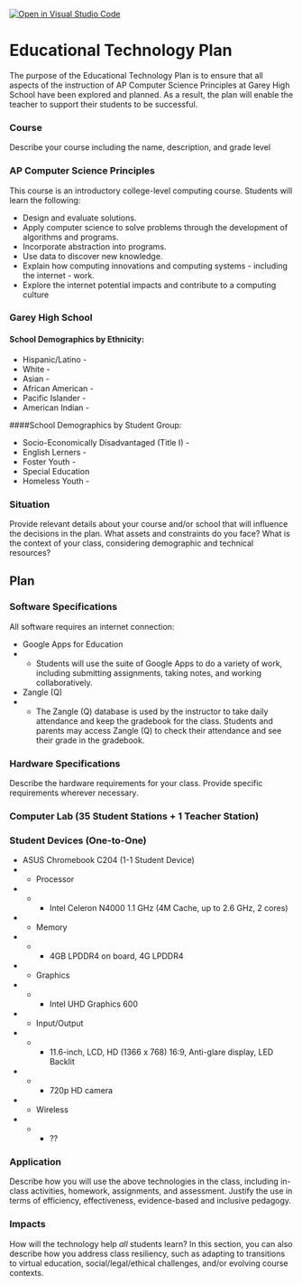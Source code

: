 [![Open in Visual Studio Code](https://classroom.github.com/assets/open-in-vscode-f059dc9a6f8d3a56e377f745f24479a46679e63a5d9fe6f495e02850cd0d8118.svg)](https://classroom.github.com/online_ide?assignment_repo_id=6321873&assignment_repo_type=AssignmentRepo)
# Educational Technology Plan

The purpose of the Educational Technology Plan is to ensure that all aspects of the instruction of AP Computer Science Principles at Garey High School have been explored and planned. As a result, the plan will enable the teacher to support their students to be successful.

### Course

Describe your course including the name, description, and grade level

### AP Computer Science Principles ###
This course is an introductory college-level computing course. Students will learn the following:
* Design and evaluate solutions.
* Apply computer science to solve problems through the development of algorithms and programs.
* Incorporate abstraction into programs.
* Use data to discover new knowledge.
* Explain how computing innovations and computing systems - including the internet - work.
* Explore the internet potential impacts and contribute to a computing culture

### Garey High School




#### School Demographics by Ethnicity:
* Hispanic/Latino -
* White -
* Asian -
* African American -
* Pacific Islander -
* American Indian -

####School Demographics by Student Group:
* Socio-Economically Disadvantaged (Title I) -
* English Lerners -
* Foster Youth -
* Special Education 
* Homeless Youth -








### Situation

Provide relevant details about your course and/or school that will influence the
decisions in the plan. What assets and constraints do you face? What is the
context of your class, considering demographic and technical resources?

## Plan

### Software Specifications

All software requires an internet connection:
* Google Apps for Education
* * Students will use the suite of Google Apps to do a variety of work, including submitting assignments, taking notes, and working collaboratively.
* Zangle (Q)
* * The Zangle (Q) database is used by the instructor to take daily attendance and keep the gradebook for the class. Students and parents may access Zangle (Q) to check their attendance and see their grade in the gradebook.


### Hardware Specifications

Describe the hardware requirements for your class. Provide specific requirements
wherever necessary.
### Computer Lab (35 Student Stations + 1 Teacher Station)



### Student Devices (One-to-One)
* ASUS Chromebook C204 (1-1 Student Device)
* * Processor
* * * Intel Celeron N4000 1.1 GHz (4M Cache, up to 2.6 GHz, 2 cores)
* * Memory
* * * 4GB LPDDR4 on board, 4G LPDDR4
* * Graphics
* * * Intel UHD Graphics 600
* * Input/Output
* * * 11.6-inch, LCD, HD (1366 x 768) 16:9, Anti-glare display, LED Backlit
* * * 720p HD camera
*  * Wireless
* * * ??

### Application

Describe how you will use the above technologies in the class, including
in-class activities, homework, assignments, and assessment. Justify the use
in terms of efficiency, effectiveness, evidence-based and inclusive pedagogy.

### Impacts

How will the technology help *all* students learn? In this section, you can also
describe how you address class resiliency, such as adapting to
transitions to virtual education, social/legal/ethical challenges,  and/or
evolving course contexts.
